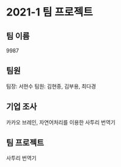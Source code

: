 # 2021-1 팀 프로젝트
## 팀 이름

9987

## 팀원

팀장: 서현수
팀원: 김현중, 김부용, 최다경

## 기업 조사

카카오 브레인, 자연어처리를 이용한 사투리 번역기

## 팀 프로젝트

사투리 번역기

